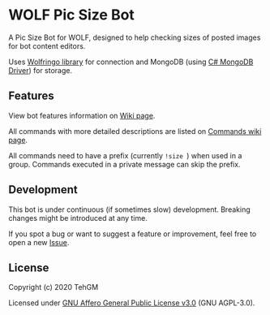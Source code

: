 # WOLF Pic Size Bot
A Pic Size Bot for WOLF, designed to help checking sizes of posted images for bot content editors.

Uses [Wolfringo library](https://github.com/TehGM/Wolfringo) for connection and MongoDB (using [C# MongoDB Driver](https://docs.mongodb.com/drivers/csharp)) for storage.

## Features
View bot features information on [Wiki page](https://github.com/TehGM/WolfBot-Size/wiki#features).

All commands with more detailed descriptions are listed on [Commands wiki page](https://github.com/TehGM/WolfBot-Size/wiki/Commands).

All commands need to have a prefix (currently `!size `) when used in a group. Commands executed in a private message can skip the prefix.

## Development
This bot is under continuous (if sometimes slow) development. Breaking changes might be introduced at any time.

If you spot a bug or want to suggest a feature or improvement, feel free to open a new [Issue](https://github.com/TehGM/WolfBot-Size/issues).

## License
Copyright (c) 2020 TehGM

Licensed under [GNU Affero General Public License v3.0](LICENSE) (GNU AGPL-3.0).
